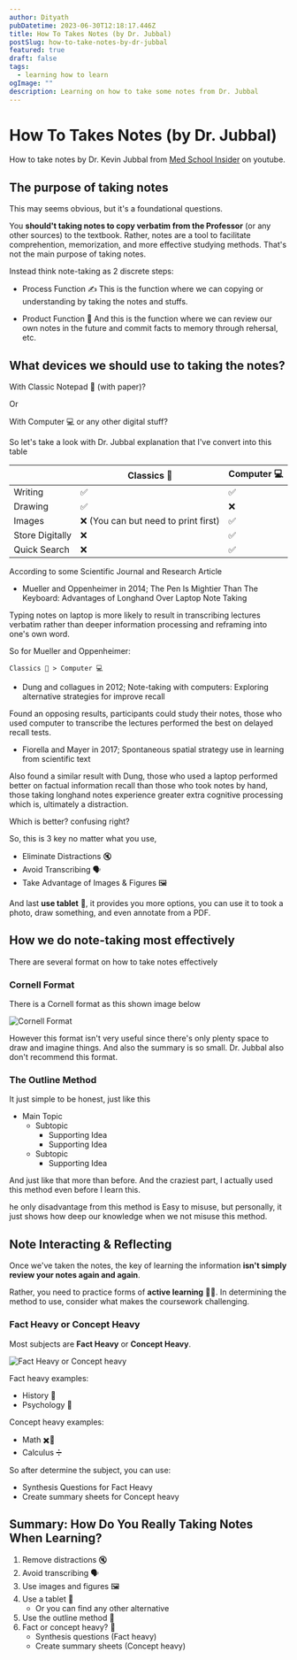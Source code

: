 ```yaml
---
author: Dityath
pubDatetime: 2023-06-30T12:18:17.446Z
title: How To Takes Notes (by Dr. Jubbal)
postSlug: how-to-take-notes-by-dr-jubbal
featured: true
draft: false
tags:
  - learning how to learn
ogImage: ""
description: Learning on how to take some notes from Dr. Jubbal
---
```


# How To Takes Notes (by Dr. Jubbal)

How to take notes by Dr. Kevin Jubbal from [Med School Insider](https://youtu.be/QUndnWBR0A0) on youtube.

## The purpose of taking notes

This may seems obvious, but it's a foundational questions.

You **should't taking notes to copy verbatim from the Professor** (or any other sources) to the textbook. Rather, notes are a tool to facilitate comprehention, memorization, and more effective studying methods. That's not the main purpose of taking notes.

Instead think note-taking as 2 discrete steps:

- Process Function ✍️
  This is the function where we can copying or understanding by taking the notes and stuffs.

- Product Function 🤔
  And this is the function where we can review our own notes in the future and commit facts to memory through rehersal, etc.

## What devices we should use to taking the notes?

With Classic Notepad 📝 (with paper)?

Or

With Computer 💻 or any other digital stuff?

So let's take a look with Dr. Jubbal explanation that I've convert into this table

|                 | Classics 📝                          | Computer 💻 |
| --------------- | ------------------------------------ | ----------- |
| Writing         | ✅                                   | ✅          |
| Drawing         | ✅                                   | ❌          |
| Images          | ❌ (You can but need to print first) | ✅          |
| Store Digitally | ❌                                   | ✅          |
| Quick Search    | ❌                                   | ✅          |

According to some Scientific Journal and Research Article

- Mueller and Oppenheimer in 2014; The Pen Is Mightier Than The Keyboard: Advantages of Longhand Over Laptop Note Taking

Typing notes on laptop is more likely to result in transcribing lectures verbatim rather than deeper information processing and reframing into one's own word.

So for Mueller and Oppenheimer:

```
Classics 📝 > Computer 💻
```

- Dung and collagues in 2012; Note-taking with computers: Exploring alternative strategies for improve recall

Found an opposing results, participants could study their notes, those who used computer to transcribe the lectures performed the best on delayed recall tests.

- Fiorella and Mayer in 2017; Spontaneous spatial strategy use in learning from scientific text

Also found a similar result with Dung, those who used a laptop performed better on factual information recall than those who took notes by hand, those taking longhand notes experience greater extra cognitive processing which is, ultimately a distraction.

Which is better? confusing right?

So, this is 3 key no matter what you use,

- Eliminate Distractions 🔇
- Avoid Transcribing 🗣️
- Take Advantage of Images & Figures 🖼️

And last **use tablet** 📱, it provides you more options, you can use it to took a photo, draw something, and even annotate from a PDF.

## How we do note-taking most effectively

There are several format on how to take notes effectively

### Cornell Format

There is a Cornell format as this shown image below

![Cornell Format](/attachment/Clipboard_2023-06-30-19-16-51.png)

However this format isn't very useful since there's only plenty space to draw and imagine things. And also the summary is so small. Dr. Jubbal also don't recommend this format.

### The Outline Method

It just simple to be honest, just like this

- Main Topic
  - Subtopic
    - Supporting Idea
    - Supporting Idea
  - Subtopic
    - Supporting Idea

And just like that more than before. And the craziest part, I actually used this method even before I learn this.

he only disadvantage from this method is Easy to misuse, but personally, it just shows how deep our knowledge when we not misuse this method.

## Note Interacting & Reflecting

Once we've taken the notes, the key of learning the information **isn't simply review your notes again and again**.

Rather, you need to practice forms of **active learning** 🤔💭. In determining the method to use, consider what makes the coursework challenging.

### Fact Heavy or Concept Heavy

Most subjects are **Fact Heavy** or **Concept Heavy**.

![Fact Heavy or Concept heavy](/attachment/Clipboard_2023-06-30-17-52-38.png)

Fact heavy examples:

- History 👴
- Psychology 🔮

Concept heavy examples:

- Math ✖️🟰
- Calculus ➗

So after determine the subject, you can use:

- Synthesis Questions for Fact Heavy
- Create summary sheets for Concept heavy

## Summary: How Do You Really Taking Notes When Learning?

1. Remove distractions 🔇
2. Avoid transcribing 🗣️
3. Use images and figures 🖼️
4. Use a tablet 📱
   - Or you can find any other alternative
5. Use the outline method 📝
6. Fact or concept heavy? 🤔
   - Synthesis questions (Fact heavy)
   - Create summary sheets (Concept heavy)
